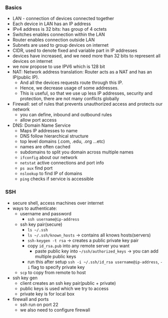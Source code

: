 ### Basics
- LAN - connection of devices connected together
- Each device in LAN has an IP address
- IPv4 address is 32 bits: has group of 4 octets
- Switches enables connection within the LAN
- Router enables connection outside LAN
- Subnets are used to group devices on internet
- CIDR, used to denote fixed and variable part in IP addresses
- devices have increased, and we need more than 32 bits to represent all devices on internet
- we now propose to use IPV6 which is 128 bit
- NAT: Network address translation: Router acts as a NAT and has an IP(public IP). 
	- And all the devices requests route through this IP. 
	- Hence, we decrease usage of some addresses.
	- This is useful, so that we use up less IP addresses, security and protection, there are not many conflicts globally
- Firewall: set of rules that prevents unauthorized access and protects our network
	- you can define, inbound and outbound rules
	- allow port access
- DNS: Domain Name Service
	- Maps IP addresses to name
	- DNS follow hierarchical structure
	- top level domains (.com, .edu, .org …etc)
	- names are often cached
	- subdomains to split you domain across multiple names
	- `ifconfig` about our network
	- `netstat` active connections and port info
	- `ps aux` find port
	- `nslookup` to find IP of domains
	- `ping` checks if service is accessible

### SSH
- secure shell, access machines over internet
- ways to authenticate:	
	- username and password
		- `ssh username@ip-address`
	- ssh key pair(secure)
		- `ls ~/.ssh`
		- `ls ~/.ssh/known_hosts` → contains all knows hosts(servers)
		- `ssh-keygen -t rsa` → creates a public private key pair
		- copy `id_rsa.pub` into any remote server you want
			- paste public key into `~/ssh/authorized_keys` → you can add multiple public keys
		- run this after setup `ssh -i ~/.ssh/id_rsa username@ip-address`, `-i` flag to specify private key 
	- `scp` to copy from remote to host
- ssh key gen
	- client creates an ssh key pair(public + private)
	- public keys is used which we try to access
	- private key is for local box
- firewall and ports
	- ssh run on port 22
	- we also need to configure firewall
